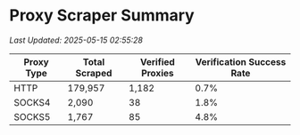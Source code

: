 # Proxy Scraper Summary

_Last Updated: 2025-05-15 02:55:28_

| Proxy Type | Total Scraped | Verified Proxies | Verification Success Rate |
|------------|--------------|------------------|--------------------------|
| HTTP | 179,957 | 1,182 | 0.7% |
| SOCKS4 | 2,090 | 38 | 1.8% |
| SOCKS5 | 1,767 | 85 | 4.8% |
